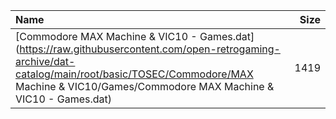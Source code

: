 |Name|Size|
|:---|---:|
|[Commodore MAX Machine & VIC10 - Games.dat](https://raw.githubusercontent.com/open-retrogaming-archive/dat-catalog/main/root/basic/TOSEC/Commodore/MAX Machine & VIC10/Games/Commodore MAX Machine & VIC10 - Games.dat)|1419|
